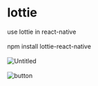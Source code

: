 # lottie
use lottie in react-native
<br><br>
npm install lottie-react-native
<br><br>
![Untitled](https://user-images.githubusercontent.com/116552870/234875665-30a1d349-4a2c-4e64-8773-725d02ef58f5.jpg)
<br><br>
![button](https://user-images.githubusercontent.com/116552870/234875755-fda6d503-e1b3-48c5-acd6-f3dc1a29124b.gif)
<br><br>


